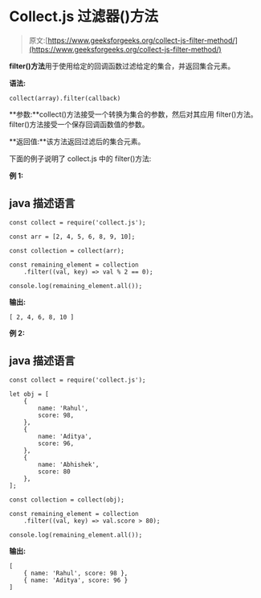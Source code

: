 # Collect.js 过滤器()方法

> 原文:[https://www.geeksforgeeks.org/collect-js-filter-method/](https://www.geeksforgeeks.org/collect-js-filter-method/)

**filter()方法**用于使用给定的回调函数过滤给定的集合，并返回集合元素。

**语法:**

```
collect(array).filter(callback)

```

**参数:**collect()方法接受一个转换为集合的参数，然后对其应用 filter()方法。filter()方法接受一个保存回调函数值的参数。

**返回值:**该方法返回过滤后的集合元素。

下面的例子说明了 collect.js 中的 filter()方法:

**例 1:**

## java 描述语言

```
const collect = require('collect.js');

const arr = [2, 4, 5, 6, 8, 9, 10];

const collection = collect(arr);

const remaining_element = collection
    .filter((val, key) => val % 2 == 0);

console.log(remaining_element.all());
```

**输出:**

```
[ 2, 4, 6, 8, 10 ]

```

**例 2:**

## java 描述语言

```
const collect = require('collect.js');

let obj = [
    {
        name: 'Rahul',
        score: 98,
    },
    {
        name: 'Aditya',
        score: 96,
    },
    {
        name: 'Abhishek',
        score: 80
    },
];

const collection = collect(obj);

const remaining_element = collection
    .filter((val, key) => val.score > 80);

console.log(remaining_element.all());
```

**输出:**

```
[ 
    { name: 'Rahul', score: 98 }, 
    { name: 'Aditya', score: 96 } 
]

```